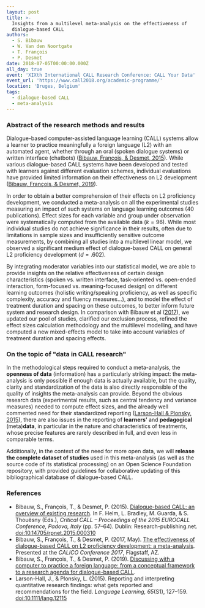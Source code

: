 ```yaml
---
layout: post
title: >-
  Insights from a multilevel meta-analysis on the effectiveness of
  dialogue-based CALL
authors:
  - S. Bibauw
  - W. Van den Noortgate
  - T. François
  - P. Desmet
date: 2018-07-05T00:00:00.000Z
all_day: true
event: 'XIXth International CALL Research Conference: CALL Your Data'
event_url: 'https://www.call2018.org/academic-programme/'
location: 'Bruges, Belgium'
tags:
  - dialogue-based CALL
  - meta-analysis
---
```


### Abstract of the research methods and results

Dialogue-based computer-assisted language learning (CALL) systems allow a learner to practice meaningfully a foreign language (L2) with an automated agent, whether through an oral (spoken dialogue systems) or written interface (chatbots) ([Bibauw, François, & Desmet, 2015](#bibauw2015)). While various dialogue-based CALL systems have been developed and tested with learners against different evaluation schemes, individual evaluations have provided limited information on their effectiveness on L2 development ([Bibauw, François, & Desmet, 2019](#bibauw2019)).

In order to obtain a better comprehension of their effects on L2 proficiency development, we conducted a meta-analysis on all the experimental studies measuring an impact of such systems on language learning outcomes (40 publications). Effect sizes for each variable and group under observation were systematically computed from the available data ($k = 96$). While most individual studies do not achieve significance in their results, often due to limitations in sample sizes and insufficiently sensitive outcome measurements, by combining all studies into a multilevel linear model, we observed a significant medium effect of dialogue-based CALL on general L2 proficiency development ($d = .602$).

By integrating moderator variables into our statistical model, we are able to provide insights on the relative effectiveness of certain design characteristics (spoken vs. written interface, task-oriented vs. open-ended interaction, form-focused vs. meaning-focused design) on different learning outcomes (holistic writing/speaking proficiency, as well as specific complexity, accuracy and fluency measures…), and to model the effect of treatment duration and spacing on these outcomes, to better inform future system and research design. In comparison with Bibauw et al ([2017](#bibauw2017)), we updated our pool of studies, clarified our exclusion process, refined the effect sizes calculation methodology and the multilevel modelling, and have computed a new mixed-effects model to take into account variables of treatment duration and spacing effects.

### On the topic of "data in CALL research"

In the methodological steps required to conduct a meta-analysis, the **openness of data** (information) has a particularly striking impact: the meta-analysis is only possible if enough data is actually available, but the quality, clarity and standardization of the data is also directly responsible of the quality of insights the meta-analysis can provide. Beyond the obvious research data (experimental results, such as central tendency and variance measures) needed to compute effect sizes, and the already well commented need for their standardized reporting ([Larson-Hall & Plonsky, 2015](#larson-hall)), there are also issues in the reporting of **learners’** and **pedagogical** (meta)**data**, in particular in the nature and characteristics of treatments, whose precise features are rarely described in full, and even less in comparable terms.

Additionally, in the context of the need for more open data, we will **release the complete dataset of studies** used in this meta-analysis (as well as the source code of its statistical processing) on an Open Science Foundation repository, with provided guidelines for collaborative updating of this bibliographical database of dialogue-based CALL.

### References<a name="bibauw2015"></a>

- <a name="bibauw2017"></a>Bibauw, S., François, T., & Desmet, P. (2015). [Dialogue-based CALL: an overview of existing research](/publication/bibauw-et-al-2015/). In F. Helm, L. Bradley, M. Guarda, & S. Thouësny (Eds.), *Critical CALL – Proceedings of the 2015 EUROCALL Conference, Padova, Italy* (pp. 57–64). Dublin: Research-publishing.net. [doi:10.14705/rpnet.2015.000310](https://doi.org/10.14705/rpnet.2015.000310)
- <a name="bibauw2019"></a>Bibauw, S., François, T., & Desmet, P. (2017, May). [The effectiveness of dialogue-based CALL on L2 proficiency development: a meta-analysis](/talk/2017-calico/). Presented at the *CALICO Conference 2017*, Flagstaff, AZ.
- <a name="larson-hall"></a>Bibauw, S., François, T., & Desmet, P. (2019). [Discussing with a computer to practice a foreign language:  from a conceptual framework to a research agenda for dialogue-based CALL](/publication/bibauw-et-al-2019/).
- Larson-Hall, J., & Plonsky, L. (2015). Reporting and interpreting quantitative research findings: what gets reported and recommendations for the field. *Language Learning, 65*(S1), 127–159. [doi:10.1111/lang.12115](https://doi.org/10.1111/lang.12115)
